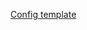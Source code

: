 [Config template](https://github.com/AV-ghub/PostgreSQL/new/main/004%20%D0%9E%D0%BF%D1%82%D0%B8%D0%BC%D0%B8%D0%B7%D0%B0%D1%86%D0%B8%D1%8F/%D0%9F%D1%80%D0%B0%D0%BA%D1%82%D0%B8%D0%BA%D0%B0%20%D0%BE%D0%BF%D1%82%D0%B8%D0%BC%D0%B8%D0%B7%D0%B0%D1%86%D0%B8%D0%B8/%D0%A1%D1%86%D0%B5%D0%BD%D0%B0%D1%80%D0%B8%D0%B8/%D0%A7%D0%B0%D1%81%D1%82%D0%BD%D1%8B%D0%B5#postgresql-settings)
